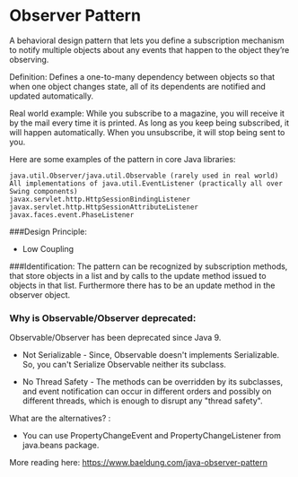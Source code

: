 # Observer Pattern

A behavioral design pattern that lets you define a subscription mechanism to notify multiple objects
about any events that happen to the object they’re observing.

Definition:
Defines a one-to-many dependency between objects so that when one object changes state, all of its dependents are
notified and updated automatically.

Real world example: While you subscribe to a magazine, you will receive it by the mail every time it is printed.
As long as you keep being subscribed, it will happen automatically. When you unsubscribe, it will stop being sent to you.

Here are some examples of the pattern in core Java libraries:

    java.util.Observer/java.util.Observable (rarely used in real world)
    All implementations of java.util.EventListener (practically all over Swing components)
    javax.servlet.http.HttpSessionBindingListener
    javax.servlet.http.HttpSessionAttributeListener
    javax.faces.event.PhaseListener

###Design Principle:
-   Low Coupling

###Identification: 
The pattern can be recognized by subscription methods, 
that store objects in a list and by calls to the update method issued to objects in that list.
Furthermore there has to be an update method in the observer object.

### Why is Observable/Observer deprecated:
Observable/Observer has been deprecated since Java 9.

- Not Serializable - Since, Observable doesn't implements Serializable. 
So, you can't Serialize Observable neither its subclass.

- No Thread Safety - The methods can be overridden by its subclasses, 
and event notification can occur in different orders and possibly on different threads, 
which is enough to disrupt any "thread safety".

What are the alternatives? :

- You can use PropertyChangeEvent and PropertyChangeListener from java.beans package.

More reading here: https://www.baeldung.com/java-observer-pattern